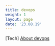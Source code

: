 ```yaml
---
title: devops
weight: 1
layout: page
date: '23.08.19'
---
```


[Tech] [About devops](https://github.com/farukonder/thats-enough-cloud-for-today--devops)